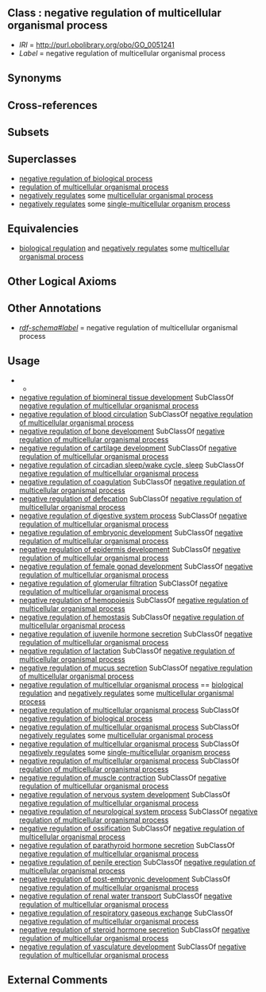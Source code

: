 
## Class : negative regulation of multicellular organismal process

 * *IRI* = http://purl.obolibrary.org/obo/GO_0051241
 * *Label* = negative regulation of multicellular organismal process

## Synonyms


## Cross-references


## Subsets


## Superclasses

 * [negative regulation of biological process](../../GO/19/GO_0048519.md)
 * [regulation of multicellular organismal process](../../GO/39/GO_0051239.md)
 * [negatively regulates](../../RO/12/RO_0002212.md) some [multicellular organismal process](../../GO/01/GO_0032501.md)
 * [negatively regulates](../../RO/12/RO_0002212.md) some [single-multicellular organism process](../../GO/07/GO_0044707.md)

## Equivalencies

 * [biological regulation](../../GO/07/GO_0065007.md) and [negatively regulates](../../RO/12/RO_0002212.md) some [multicellular organismal process](../../GO/01/GO_0032501.md)

## Other Logical Axioms


## Other Annotations

 * *[rdf-schema#label](../../el/rdf-schema#label.md)* = negative regulation of multicellular organismal process

## Usage

 * -
 * [negative regulation of biomineral tissue development](../../GO/68/GO_0070168.md) SubClassOf [negative regulation of multicellular organismal process](../../GO/41/GO_0051241.md)
 * [negative regulation of blood circulation](../../GO/23/GO_1903523.md) SubClassOf [negative regulation of multicellular organismal process](../../GO/41/GO_0051241.md)
 * [negative regulation of bone development](../../GO/11/GO_1903011.md) SubClassOf [negative regulation of multicellular organismal process](../../GO/41/GO_0051241.md)
 * [negative regulation of cartilage development](../../GO/37/GO_0061037.md) SubClassOf [negative regulation of multicellular organismal process](../../GO/41/GO_0051241.md)
 * [negative regulation of circadian sleep/wake cycle, sleep](../../GO/21/GO_0042321.md) SubClassOf [negative regulation of multicellular organismal process](../../GO/41/GO_0051241.md)
 * [negative regulation of coagulation](../../GO/19/GO_0050819.md) SubClassOf [negative regulation of multicellular organismal process](../../GO/41/GO_0051241.md)
 * [negative regulation of defecation](../../GO/93/GO_2000293.md) SubClassOf [negative regulation of multicellular organismal process](../../GO/41/GO_0051241.md)
 * [negative regulation of digestive system process](../../GO/57/GO_0060457.md) SubClassOf [negative regulation of multicellular organismal process](../../GO/41/GO_0051241.md)
 * [negative regulation of embryonic development](../../GO/92/GO_0045992.md) SubClassOf [negative regulation of multicellular organismal process](../../GO/41/GO_0051241.md)
 * [negative regulation of epidermis development](../../GO/83/GO_0045683.md) SubClassOf [negative regulation of multicellular organismal process](../../GO/41/GO_0051241.md)
 * [negative regulation of female gonad development](../../GO/95/GO_2000195.md) SubClassOf [negative regulation of multicellular organismal process](../../GO/41/GO_0051241.md)
 * [negative regulation of glomerular filtration](../../GO/05/GO_0003105.md) SubClassOf [negative regulation of multicellular organismal process](../../GO/41/GO_0051241.md)
 * [negative regulation of hemopoiesis](../../GO/07/GO_1903707.md) SubClassOf [negative regulation of multicellular organismal process](../../GO/41/GO_0051241.md)
 * [negative regulation of hemostasis](../../GO/47/GO_1900047.md) SubClassOf [negative regulation of multicellular organismal process](../../GO/41/GO_0051241.md)
 * [negative regulation of juvenile hormone secretion](../../GO/72/GO_0045972.md) SubClassOf [negative regulation of multicellular organismal process](../../GO/41/GO_0051241.md)
 * [negative regulation of lactation](../../GO/88/GO_1903488.md) SubClassOf [negative regulation of multicellular organismal process](../../GO/41/GO_0051241.md)
 * [negative regulation of mucus secretion](../../GO/56/GO_0070256.md) SubClassOf [negative regulation of multicellular organismal process](../../GO/41/GO_0051241.md)
 * [negative regulation of multicellular organismal process](../../GO/41/GO_0051241.md) == [biological regulation](../../GO/07/GO_0065007.md) and [negatively regulates](../../RO/12/RO_0002212.md) some [multicellular organismal process](../../GO/01/GO_0032501.md)
 * [negative regulation of multicellular organismal process](../../GO/41/GO_0051241.md) SubClassOf [negative regulation of biological process](../../GO/19/GO_0048519.md)
 * [negative regulation of multicellular organismal process](../../GO/41/GO_0051241.md) SubClassOf [negatively regulates](../../RO/12/RO_0002212.md) some [multicellular organismal process](../../GO/01/GO_0032501.md)
 * [negative regulation of multicellular organismal process](../../GO/41/GO_0051241.md) SubClassOf [negatively regulates](../../RO/12/RO_0002212.md) some [single-multicellular organism process](../../GO/07/GO_0044707.md)
 * [negative regulation of multicellular organismal process](../../GO/41/GO_0051241.md) SubClassOf [regulation of multicellular organismal process](../../GO/39/GO_0051239.md)
 * [negative regulation of muscle contraction](../../GO/32/GO_0045932.md) SubClassOf [negative regulation of multicellular organismal process](../../GO/41/GO_0051241.md)
 * [negative regulation of nervous system development](../../GO/61/GO_0051961.md) SubClassOf [negative regulation of multicellular organismal process](../../GO/41/GO_0051241.md)
 * [negative regulation of neurological system process](../../GO/45/GO_0031645.md) SubClassOf [negative regulation of multicellular organismal process](../../GO/41/GO_0051241.md)
 * [negative regulation of ossification](../../GO/79/GO_0030279.md) SubClassOf [negative regulation of multicellular organismal process](../../GO/41/GO_0051241.md)
 * [negative regulation of parathyroid hormone secretion](../../GO/29/GO_2000829.md) SubClassOf [negative regulation of multicellular organismal process](../../GO/41/GO_0051241.md)
 * [negative regulation of penile erection](../../GO/07/GO_0060407.md) SubClassOf [negative regulation of multicellular organismal process](../../GO/41/GO_0051241.md)
 * [negative regulation of post-embryonic development](../../GO/81/GO_0048581.md) SubClassOf [negative regulation of multicellular organismal process](../../GO/41/GO_0051241.md)
 * [negative regulation of renal water transport](../../GO/52/GO_2001152.md) SubClassOf [negative regulation of multicellular organismal process](../../GO/41/GO_0051241.md)
 * [negative regulation of respiratory gaseous exchange](../../GO/41/GO_1903941.md) SubClassOf [negative regulation of multicellular organismal process](../../GO/41/GO_0051241.md)
 * [negative regulation of steroid hormone secretion](../../GO/32/GO_2000832.md) SubClassOf [negative regulation of multicellular organismal process](../../GO/41/GO_0051241.md)
 * [negative regulation of vasculature development](../../GO/43/GO_1901343.md) SubClassOf [negative regulation of multicellular organismal process](../../GO/41/GO_0051241.md)

## External Comments

